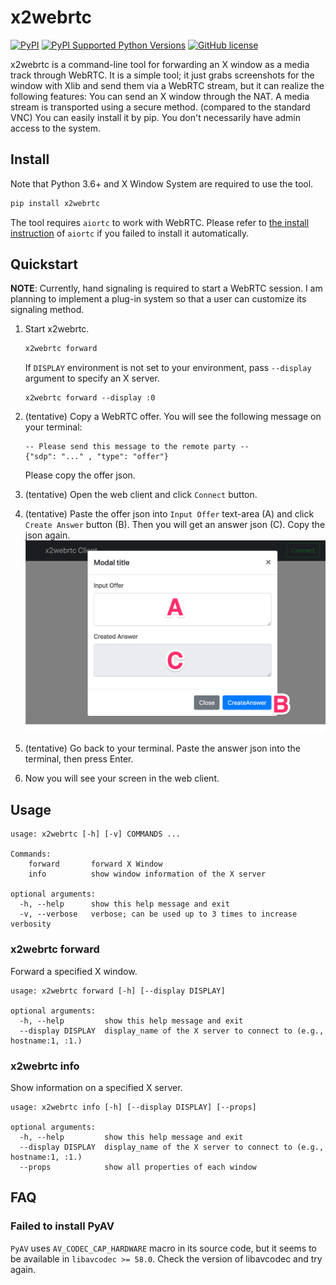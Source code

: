 # x2webrtc
[![PyPI](https://img.shields.io/pypi/v/x2webrtc.svg)](https://pypi.org/project/x2webrtc/)
[![PyPI Supported Python Versions](https://img.shields.io/pypi/pyversions/x2webrtc.svg)](https://pypi.org/project/x2webrtc/)
[![GitHub license](https://img.shields.io/github/license/bonprosoft/x2webrtc.svg)](https://github.com/bonprosoft/x2webrtc)

x2webrtc is a command-line tool for forwarding an X window as a media track through WebRTC.  It is a simple tool; it just grabs screenshots for the window with Xlib and send them via a WebRTC stream, but it can realize the following features:
You can send an X window through the NAT.
A media stream is transported using a secure method. (compared to the standard VNC)
You can easily install it by pip.
You don't necessarily have admin access to the system.

## Install

Note that Python 3.6+ and X Window System are required to use the tool.

```sh
pip install x2webrtc
```

The tool requires `aiortc` to work with WebRTC.
Please refer to [the install instruction](https://github.com/aiortc/aiortc#linux) of `aiortc` if you failed to install it automatically.

## Quickstart

**NOTE**:
Currently, hand signaling is required to start a WebRTC session.
I am planning to implement a plug-in system so that a user can customize its signaling method.

1. Start x2webrtc.

    ```sh
    x2webrtc forward
    ```

    If `DISPLAY` environment is not set to your environment, pass `--display` argument to specify an X server.

    ```
    x2webrtc forward --display :0
    ```

2. (tentative) Copy a WebRTC offer.
You will see the following message on your terminal:

    ```
    -- Please send this message to the remote party --
    {"sdp": "..." , "type": "offer"}
    ```

    Please copy the offer json.

3. (tentative) Open the web client and click `Connect` button.
4. (tentative) Paste the offer json into `Input Offer` text-area (A) and click `Create Answer` button (B). Then you will get an answer json (C). Copy the json again.
![](https://raw.githubusercontent.com/bonprosoft/x2webrtc/master/imgs/quick_start_web_client.png)
5. (tentative) Go back to your terminal. Paste the answer json into the terminal, then press Enter.
6. Now you will see your screen in the web client.

## Usage

```
usage: x2webrtc [-h] [-v] COMMANDS ...

Commands:
    forward       forward X Window
    info          show window information of the X server

optional arguments:
  -h, --help      show this help message and exit
  -v, --verbose   verbose; can be used up to 3 times to increase verbosity
```

### x2webrtc forward

Forward a specified X window.

```
usage: x2webrtc forward [-h] [--display DISPLAY]

optional arguments:
  -h, --help         show this help message and exit
  --display DISPLAY  display_name of the X server to connect to (e.g., hostname:1, :1.)
```

### x2webrtc info

Show information on a specified X server.

```
usage: x2webrtc info [-h] [--display DISPLAY] [--props]

optional arguments:
  -h, --help         show this help message and exit
  --display DISPLAY  display_name of the X server to connect to (e.g., hostname:1, :1.)
  --props            show all properties of each window
```

## FAQ

### Failed to install PyAV
`PyAV` uses `AV_CODEC_CAP_HARDWARE` macro in its source code, but it seems to be available in `libavcodec >= 58.0`. Check the version of libavcodec and try again.
